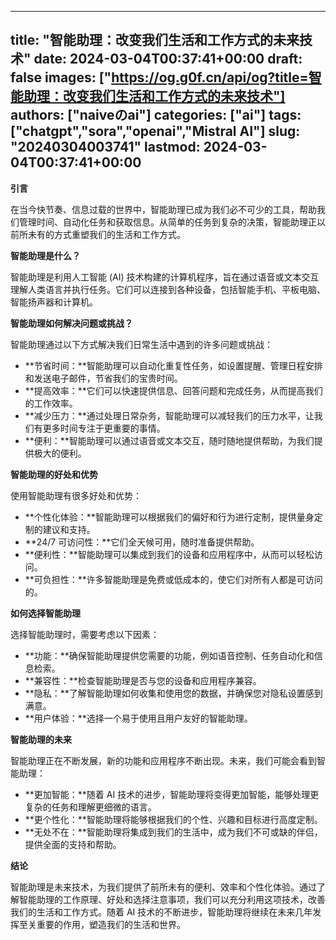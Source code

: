 
---
title: "智能助理：改变我们生活和工作方式的未来技术"
date: 2024-03-04T00:37:41+00:00
draft: false
images: ["https://og.g0f.cn/api/og?title=智能助理：改变我们生活和工作方式的未来技术"]
authors: ["naiveのai"]
categories: ["ai"]
tags: ["chatgpt","sora","openai","Mistral AI"]
slug: "20240304003741"
lastmod: 2024-03-04T00:37:41+00:00
---
**引言**

在当今快节奏、信息过载的世界中，智能助理已成为我们必不可少的工具，帮助我们管理时间、自动化任务和获取信息。从简单的任务到复杂的决策，智能助理正以前所未有的方式重塑我们的生活和工作方式。

**智能助理是什么？**

智能助理是利用人工智能 (AI) 技术构建的计算机程序，旨在通过语音或文本交互理解人类语言并执行任务。它们可以连接到各种设备，包括智能手机、平板电脑、智能扬声器和计算机。

**智能助理如何解决问题或挑战？**

智能助理通过以下方式解决我们日常生活中遇到的许多问题或挑战：

* **节省时间：**智能助理可以自动化重复性任务，如设置提醒、管理日程安排和发送电子邮件，节省我们的宝贵时间。
* **提高效率：**它们可以快速提供信息、回答问题和完成任务，从而提高我们的工作效率。
* **减少压力：**通过处理日常杂务，智能助理可以减轻我们的压力水平，让我们有更多时间专注于更重要的事情。
* **便利：**智能助理可以通过语音或文本交互，随时随地提供帮助，为我们提供极大的便利。

**智能助理的好处和优势**

使用智能助理有很多好处和优势：

* **个性化体验：**智能助理可以根据我们的偏好和行为进行定制，提供量身定制的建议和支持。
* **24/7 可访问性：**它们全天候可用，随时准备提供帮助。
* **便利性：**智能助理可以集成到我们的设备和应用程序中，从而可以轻松访问。
* **可负担性：**许多智能助理是免费或低成本的，使它们对所有人都是可访问的。

**如何选择智能助理**

选择智能助理时，需要考虑以下因素：

* **功能：**确保智能助理提供您需要的功能，例如语音控制、任务自动化和信息检索。
* **兼容性：**检查智能助理是否与您的设备和应用程序兼容。
* **隐私：**了解智能助理如何收集和使用您的数据，并确保您对隐私设置感到满意。
* **用户体验：**选择一个易于使用且用户友好的智能助理。

**智能助理的未来**

智能助理正在不断发展，新的功能和应用程序不断出现。未来，我们可能会看到智能助理：

* **更加智能：**随着 AI 技术的进步，智能助理将变得更加智能，能够处理更复杂的任务和理解更细微的语言。
* **更个性化：**智能助理将能够根据我们的个性、兴趣和目标进行高度定制。
* **无处不在：**智能助理将集成到我们的生活中，成为我们不可或缺的伴侣，提供全面的支持和帮助。

**结论**

智能助理是未来技术，为我们提供了前所未有的便利、效率和个性化体验。通过了解智能助理的工作原理、好处和选择注意事项，我们可以充分利用这项技术，改善我们的生活和工作方式。随着 AI 技术的不断进步，智能助理将继续在未来几年发挥至关重要的作用，塑造我们的生活和世界。
